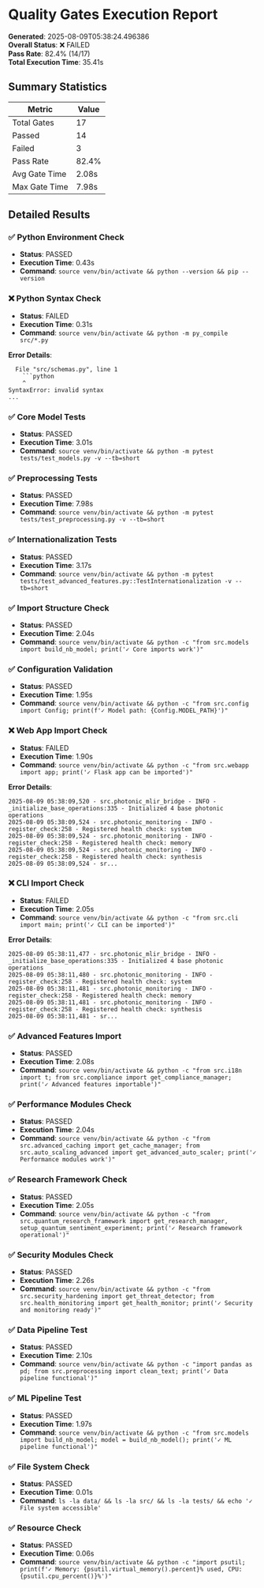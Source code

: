 # Quality Gates Execution Report

**Generated**: 2025-08-09T05:38:24.496386  
**Overall Status**: ❌ FAILED  
**Pass Rate**: 82.4% (14/17)  
**Total Execution Time**: 35.41s  

## Summary Statistics

| Metric | Value |
|--------|-------|
| Total Gates | 17 |
| Passed | 14 |
| Failed | 3 |
| Pass Rate | 82.4% |
| Avg Gate Time | 2.08s |
| Max Gate Time | 7.98s |

## Detailed Results

### ✅ Python Environment Check

- **Status**: PASSED
- **Execution Time**: 0.43s
- **Command**: `source venv/bin/activate && python --version && pip --version`

### ❌ Python Syntax Check

- **Status**: FAILED
- **Execution Time**: 0.31s
- **Command**: `source venv/bin/activate && python -m py_compile src/*.py`

**Error Details**:
```
  File "src/schemas.py", line 1
    ```python
    ^
SyntaxError: invalid syntax
...
```

### ✅ Core Model Tests

- **Status**: PASSED
- **Execution Time**: 3.01s
- **Command**: `source venv/bin/activate && python -m pytest tests/test_models.py -v --tb=short`

### ✅ Preprocessing Tests

- **Status**: PASSED
- **Execution Time**: 7.98s
- **Command**: `source venv/bin/activate && python -m pytest tests/test_preprocessing.py -v --tb=short`

### ✅ Internationalization Tests

- **Status**: PASSED
- **Execution Time**: 3.17s
- **Command**: `source venv/bin/activate && python -m pytest tests/test_advanced_features.py::TestInternationalization -v --tb=short`

### ✅ Import Structure Check

- **Status**: PASSED
- **Execution Time**: 2.04s
- **Command**: `source venv/bin/activate && python -c "from src.models import build_nb_model; print('✓ Core imports work')"`

### ✅ Configuration Validation

- **Status**: PASSED
- **Execution Time**: 1.95s
- **Command**: `source venv/bin/activate && python -c "from src.config import Config; print(f'✓ Model path: {Config.MODEL_PATH}')"`

### ❌ Web App Import Check

- **Status**: FAILED
- **Execution Time**: 1.90s
- **Command**: `source venv/bin/activate && python -c "from src.webapp import app; print('✓ Flask app can be imported')"`

**Error Details**:
```
2025-08-09 05:38:09,520 - src.photonic_mlir_bridge - INFO - _initialize_base_operations:335 - Initialized 4 base photonic operations
2025-08-09 05:38:09,524 - src.photonic_monitoring - INFO - register_check:258 - Registered health check: system
2025-08-09 05:38:09,524 - src.photonic_monitoring - INFO - register_check:258 - Registered health check: memory
2025-08-09 05:38:09,524 - src.photonic_monitoring - INFO - register_check:258 - Registered health check: synthesis
2025-08-09 05:38:09,524 - sr...
```

### ❌ CLI Import Check

- **Status**: FAILED
- **Execution Time**: 2.05s
- **Command**: `source venv/bin/activate && python -c "from src.cli import main; print('✓ CLI can be imported')"`

**Error Details**:
```
2025-08-09 05:38:11,477 - src.photonic_mlir_bridge - INFO - _initialize_base_operations:335 - Initialized 4 base photonic operations
2025-08-09 05:38:11,480 - src.photonic_monitoring - INFO - register_check:258 - Registered health check: system
2025-08-09 05:38:11,481 - src.photonic_monitoring - INFO - register_check:258 - Registered health check: memory
2025-08-09 05:38:11,481 - src.photonic_monitoring - INFO - register_check:258 - Registered health check: synthesis
2025-08-09 05:38:11,481 - sr...
```

### ✅ Advanced Features Import

- **Status**: PASSED
- **Execution Time**: 2.08s
- **Command**: `source venv/bin/activate && python -c "from src.i18n import t; from src.compliance import get_compliance_manager; print('✓ Advanced features importable')"`

### ✅ Performance Modules Check

- **Status**: PASSED
- **Execution Time**: 2.04s
- **Command**: `source venv/bin/activate && python -c "from src.advanced_caching import get_cache_manager; from src.auto_scaling_advanced import get_advanced_auto_scaler; print('✓ Performance modules work')"`

### ✅ Research Framework Check

- **Status**: PASSED
- **Execution Time**: 2.05s
- **Command**: `source venv/bin/activate && python -c "from src.quantum_research_framework import get_research_manager, setup_quantum_sentiment_experiment; print('✓ Research framework operational')"`

### ✅ Security Modules Check

- **Status**: PASSED
- **Execution Time**: 2.26s
- **Command**: `source venv/bin/activate && python -c "from src.security_hardening import get_threat_detector; from src.health_monitoring import get_health_monitor; print('✓ Security and monitoring ready')"`

### ✅ Data Pipeline Test

- **Status**: PASSED
- **Execution Time**: 2.10s
- **Command**: `source venv/bin/activate && python -c "import pandas as pd; from src.preprocessing import clean_text; print('✓ Data pipeline functional')"`

### ✅ ML Pipeline Test

- **Status**: PASSED
- **Execution Time**: 1.97s
- **Command**: `source venv/bin/activate && python -c "from src.models import build_nb_model; model = build_nb_model(); print('✓ ML pipeline functional')"`

### ✅ File System Check

- **Status**: PASSED
- **Execution Time**: 0.01s
- **Command**: `ls -la data/ && ls -la src/ && ls -la tests/ && echo '✓ File system accessible'`

### ✅ Resource Check

- **Status**: PASSED
- **Execution Time**: 0.06s
- **Command**: `source venv/bin/activate && python -c "import psutil; print(f'✓ Memory: {psutil.virtual_memory().percent}% used, CPU: {psutil.cpu_percent()}%')"`

